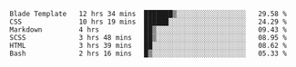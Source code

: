 <!--START_SECTION:waka-->

```text
Blade Template   12 hrs 34 mins  ███████▒░░░░░░░░░░░░░░░░░   29.58 %
CSS              10 hrs 19 mins  ██████░░░░░░░░░░░░░░░░░░░   24.29 %
Markdown         4 hrs           ██▒░░░░░░░░░░░░░░░░░░░░░░   09.43 %
SCSS             3 hrs 48 mins   ██▒░░░░░░░░░░░░░░░░░░░░░░   08.95 %
HTML             3 hrs 39 mins   ██░░░░░░░░░░░░░░░░░░░░░░░   08.62 %
Bash             2 hrs 16 mins   █▒░░░░░░░░░░░░░░░░░░░░░░░   05.33 %
```

<!--END_SECTION:waka-->

<!--
**mikhael7/mikhael7** is a ✨ _special_ ✨ repository because its `README.md` (this file) appears on your GitHub profile.

Here are some ideas to get you started:

- 🔭 I’m currently working on ...
- 🌱 I’m currently learning ...
- 👯 I’m looking to collaborate on ...
- 🤔 I’m looking for help with ...
- 💬 Ask me about ...
- 📫 How to reach me: ...
- 😄 Pronouns: ...
- ⚡ Fun fact: ...
-->



